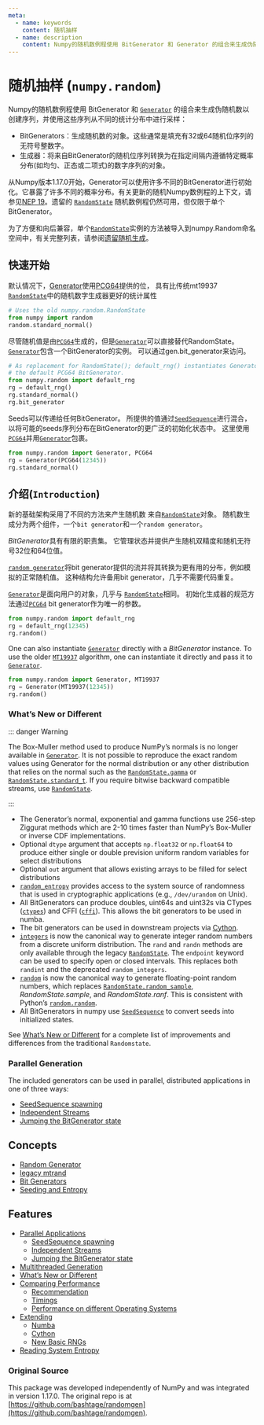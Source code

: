 ```yaml
---
meta:
  - name: keywords
    content: 随机抽样
  - name: description
    content: Numpy的随机数例程使用 BitGenerator 和 Generator 的组合来生成伪随机数以创建序列，并使用这些序列从不同的统计分布中进行采样：
---
```


# 随机抽样 (``numpy.random``)

Numpy的随机数例程使用 BitGenerator 和 [``Generator``](generator.html#numpy.random.Generator) 的组合来生成伪随机数以创建序列，并使用这些序列从不同的统计分布中进行采样：

- BitGenerators：生成随机数的对象。这些通常是填充有32或64随机位序列的无符号整数字。
- 生成器：将来自BitGenerator的随机位序列转换为在指定间隔内遵循特定概率分布(如均匀、正态或二项式)的数字序列的对象。

从Numpy版本1.17.0开始，Generator可以使用许多不同的BitGenerator进行初始化。它暴露了许多不同的概率分布。有关更新的随机Numpy数例程的上下文，请参见[NEP 19](https://www.numpy.org/neps/nep-0019-rng-policy.html)。遗留的 [``RandomState``](legacy.html#numpy.random.mtrand.RandomState) 随机数例程仍然可用，但仅限于单个BitGenerator。

为了方便和向后兼容，单个[``RandomState``](legacy.html#numpy.random.mtrand.RandomState)实例的方法被导入到numpy.Random命名空间中，有关完整列表，请参阅[遗留随机生成](legacy.html#legacy)。

## 快速开始

默认情况下，[Generator](generator.html#numpy.random.Generator)使用[PCG64](bit_generators/pcg64.html#numpy.random.pcg64.PCG64)提供的位，
具有比传统mt19937
[``RandomState``](legacy.html#numpy.random.mtrand.RandomState)中的随机数字生成器更好的统计属性

``` python
# Uses the old numpy.random.RandomState
from numpy import random
random.standard_normal()
```
尽管随机值是由[`PCG64`](https://numpy.org/doc/1.17/reference/random/bit_generators/pcg64.html#numpy.random.pcg64.PCG64)生成的，但是[`Generator`](https://numpy.org/doc/1.17/reference/random/generator.html#numpy.random.Generator)可以直接替代RandomState。 [`Generator`](https://numpy.org/doc/1.17/reference/random/generator.html#numpy.random.Generator)包含一个BitGenerator的实例。 可以通过gen.bit_generator来访问。

```Python
# As replacement for RandomState(); default_rng() instantiates Generator with
# the default PCG64 BitGenerator.
from numpy.random import default_rng
rg = default_rng()
rg.standard_normal()
rg.bit_generator
```
Seeds可以传递给任何BitGenerator。 所提供的值通过[`SeedSequence`](https://numpy.org/doc/1.17/reference/random/bit_generators/generated/numpy.random.SeedSequence.html#numpy.random.SeedSequence)进行混合，以将可能的seeds序列分布在BitGenerator的更广泛的初始化状态中。 这里使用[`PCG64`](https://numpy.org/doc/1.17/reference/random/bit_generators/pcg64.html#numpy.random.pcg64.PCG64)并用[`Generator`](https://numpy.org/doc/1.17/reference/random/generator.html#numpy.random.Generator)包裹。

```python
from numpy.random import Generator, PCG64
rg = Generator(PCG64(12345))
rg.standard_normal()
```

## 介绍(`Introduction`)

新的基础架构采用了不同的方法来产生随机数
来自[``RandomState``](legacy.html＃numpy.random.mtrand.RandomState)对象。 随机数生成分为两个组件，一个`bit generator`和一个`random generator`。

*BitGenerator*具有有限的职责集。 它管理状态并提供产生随机双精度和随机无符号32位和64位值。

[`random generator`](generator.html＃numpy.random.Generator)将bit generator提供的流并将其转换为更有用的分布，例如模拟的正常随机值。 这种结构允许备用bit generator，几乎不需要代码重复。

[``Generator``](generator.html＃numpy.random.Generator)是面向用户的对象，几乎与
[``RandomState``](legacy.html＃numpy.random.mtrand.RandomState)相同。 初始化生成器的规范方法通过[``PCG64``](bit_generators/pcg64.html#numpy.random.pcg64.PCG64)  bit generator作为唯一的参数。

``` python
from numpy.random import default_rng
rg = default_rng(12345)
rg.random()
```

One can also instantiate [``Generator``](generator.html#numpy.random.Generator) directly with a *BitGenerator* instance.
To use the older [``MT19937``](bit_generators/mt19937.html#numpy.random.mt19937.MT19937) algorithm, one can instantiate it directly
and pass it to [``Generator``](generator.html#numpy.random.Generator).

``` python
from numpy.random import Generator, MT19937
rg = Generator(MT19937(12345))
rg.random()
```

### What’s New or Different

::: danger Warning

The Box-Muller method used to produce NumPy’s normals is no longer available
in [``Generator``](generator.html#numpy.random.Generator).  It is not possible to reproduce the exact random
values using Generator for the normal distribution or any other
distribution that relies on the normal such as the [``RandomState.gamma``](https://numpy.org/devdocs/reference/generated/numpy.random.mtrand.RandomState.gamma.html#numpy.random.mtrand.RandomState.gamma) or
[``RandomState.standard_t``](https://numpy.org/devdocs/reference/generated/numpy.random.mtrand.RandomState.standard_t.html#numpy.random.mtrand.RandomState.standard_t). If you require bitwise backward compatible
streams, use [``RandomState``](legacy.html#numpy.random.mtrand.RandomState).

:::

- The Generator’s normal, exponential and gamma functions use 256-step Ziggurat
methods which are 2-10 times faster than NumPy’s Box-Muller or inverse CDF
implementations.
- Optional ``dtype`` argument that accepts ``np.float32`` or ``np.float64``
to produce either single or double prevision uniform random variables for
select distributions
- Optional ``out`` argument that allows existing arrays to be filled for
select distributions
- [``random_entropy``](entropy.html#numpy.random.entropy.random_entropy) provides access to the system
source of randomness that is used in cryptographic applications (e.g.,
``/dev/urandom`` on Unix).
- All BitGenerators can produce doubles, uint64s and uint32s via CTypes
([``ctypes``](bit_generators/generated/numpy.random.pcg64.PCG64.ctypes.html#numpy.random.pcg64.PCG64.ctypes)) and CFFI ([``cffi``](bit_generators/generated/numpy.random.pcg64.PCG64.cffi.html#numpy.random.pcg64.PCG64.cffi)). This allows the bit generators
to be used in numba.
- The bit generators can be used in downstream projects via
[Cython](extending.html#randomgen-cython).
- [``integers``](https://numpy.org/devdocs/reference/generated/numpy.random.Generator.integers.html#numpy.random.Generator.integers) is now the canonical way to generate integer
random numbers from a discrete uniform distribution. The ``rand`` and
``randn`` methods are only available through the legacy [``RandomState``](legacy.html#numpy.random.mtrand.RandomState).
The ``endpoint`` keyword can be used to specify open or closed intervals.
This replaces both ``randint`` and the deprecated ``random_integers``.
- [``random``](https://numpy.org/devdocs/reference/generated/numpy.random.Generator.random.html#numpy.random.Generator.random) is now the canonical way to generate floating-point
random numbers, which replaces [``RandomState.random_sample``](https://numpy.org/devdocs/reference/generated/numpy.random.mtrand.RandomState.random_sample.html#numpy.random.mtrand.RandomState.random_sample),
*RandomState.sample*, and *RandomState.ranf*. This is consistent with
Python’s [``random.random``](https://docs.python.org/dev/library/random.html#random.random).
- All BitGenerators in numpy use [``SeedSequence``](bit_generators/generated/numpy.random.SeedSequence.html#numpy.random.SeedSequence) to convert seeds into
initialized states.

See [What’s New or Different](new-or-different.html#new-or-different) for a complete list of improvements and
differences from the traditional ``Randomstate``.

### Parallel Generation

The included generators can be used in parallel, distributed applications in
one of three ways:

- [SeedSequence spawning](parallel.html#seedsequence-spawn)
- [Independent Streams](parallel.html#independent-streams)
- [Jumping the BitGenerator state](parallel.html#parallel-jumped)

## Concepts

- [Random Generator](generator.html)
- [legacy mtrand](legacy.html)
- [Bit Generators](index.html)
- [Seeding and Entropy](parallel.html#seedsequence-spawn)

## Features

- [Parallel Applications](https://www.numpy.org/devdocs/reference/random/parallel.html)
  - [SeedSequence spawning](https://www.numpy.org/devdocs/reference/random/parallel.html#seedsequence-spawning)
  - [Independent Streams](https://www.numpy.org/devdocs/reference/random/parallel.html#independent-streams)
  - [Jumping the BitGenerator state](https://www.numpy.org/devdocs/reference/random/parallel.html#jumping-the-bitgenerator-state)
- [Multithreaded Generation](https://www.numpy.org/devdocs/reference/random/multithreading.html)
- [What’s New or Different](https://www.numpy.org/devdocs/reference/random/new-or-different.html)
- [Comparing Performance](https://www.numpy.org/devdocs/reference/random/performance.html)
  - [Recommendation](https://www.numpy.org/devdocs/reference/random/performance.html#recommendation)
  - [Timings](https://www.numpy.org/devdocs/reference/random/performance.html#timings)
  - [Performance on different Operating Systems](https://www.numpy.org/devdocs/reference/random/performance.html#performance-on-different-operating-systems)
- [Extending](https://www.numpy.org/devdocs/reference/random/extending.html)
  - [Numba](https://www.numpy.org/devdocs/reference/random/extending.html#numba)
  - [Cython](https://www.numpy.org/devdocs/reference/random/extending.html#cython)
  - [New Basic RNGs](https://www.numpy.org/devdocs/reference/random/extending.html#new-basic-rngs)
- [Reading System Entropy](https://www.numpy.org/devdocs/reference/random/entropy.html)

### Original Source

This package was developed independently of NumPy and was integrated in version
1.17.0. The original repo is at [https://github.com/bashtage/randomgen](https://github.com/bashtage/randomgen).
